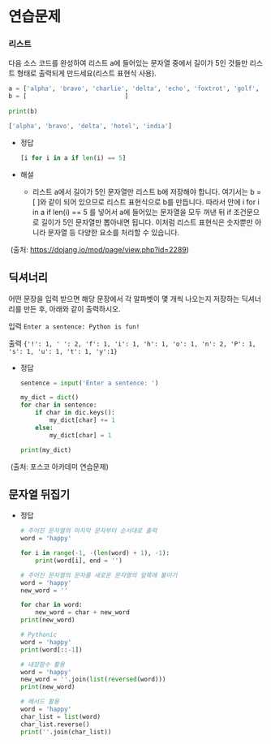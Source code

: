 # 연습문제

### 리스트

다음 소스 코드를 완성하여 리스트 a에 들어있는 문자열 중에서 길이가 5인 것들만 리스트 형태로 출력되게 만드세요(리스트 표현식 사용).

```python
a = ['alpha', 'bravo', 'charlie', 'delta', 'echo', 'foxtrot', 'golf', 'hotel', 'india']
b = [                           ]
 
print(b)
```

```python
['alpha', 'bravo', 'delta', 'hotel', 'india']
```

- 정답

  ```python
  [i for i in a if len(i) == 5]
  ```

- 해설

  - 리스트 a에서 길이가 5인 문자열만 리스트 b에 저장해야 합니다. 여기서는 b = [ ]와 같이 되어 있으므로 리스트 표현식으로 b를 만듭니다. 따라서 [ ](대괄호) 안에 i for i in a if len(i) == 5 를 넣어서 a에 들어있는 문자열을 모두 꺼낸 뒤 if 조건문으로 길이가 5인 문자열만 뽑아내면 됩니다. 이처럼 리스트 표현식은 숫자뿐만 아니라 문자열 등 다양한 요소를 처리할 수 있습니다.

​	(출처: https://dojang.io/mod/page/view.php?id=2289)



## 딕셔너리

어떤 문장을 입력 받으면 해당 문장에서 각 알파벳이 몇 개씩 나오는지 저장하는 딕셔너리를 만든 후, 아래와 같이 출력하시오.

입력
`Enter a sentence: Python is fun!`

출력
`{'!': 1, ' ': 2, 'f': 1, 'i': 1, 'h': 1, 'o': 1, 'n': 2, 'P': 1, 's': 1, 'u': 1, 't': 1, 'y':1}`

- 정답

  ```python
  sentence = input('Enter a sentence: ')
  
  my_dict = dict()
  for char in sentence:
      if char in dic.keys():
          my_dict[char] += 1
      else:
          my_dict[char] = 1
  
  print(my_dict)
  ```

​	(출처: 포스코 아카데미 연습문제)



## 문자열 뒤집기

- 정답

	```python
	# 주어진 문자열의 마지막 문자부터 순서대로 출력
	word = 'happy'
  
	for i in range(-1, -(len(word) + 1), -1):
    	print(word[i], end = '')
	```

	```python
	# 주어진 문자열의 문자를 새로운 문자열의 앞쪽에 붙이기
	word = 'happy'
	new_word = ''
	
	for char in word:
	    new_word = char + new_word
	print(new_word)
	```

    ```python
    # Pythonic
    word = 'happy'
    print(word[::-1])
    ```

    ```python
    # 내장함수 활용
    word = 'happy'
    new_word = ''.join(list(reversed(word)))
    print(new_word)
    ```

	```python
	# 메서드 활용
	word = 'happy'
	char_list = list(word)
	char_list.reverse()
	print(''.join(char_list))
	```

